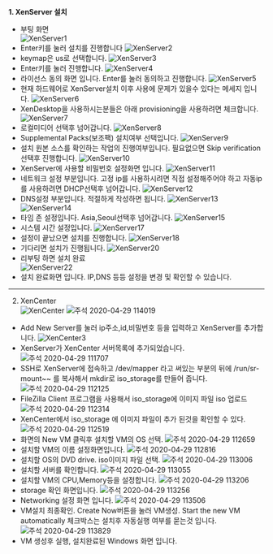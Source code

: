 **1. XenServer 설치** <br>
- 부팅 화면 <br>
![XenServer1](https://user-images.githubusercontent.com/63625609/80553884-5e045300-8a06-11ea-9865-e9abc4e53658.png)
- Enter키를 눌러 설치를 진행합니다
![XenServer2](https://user-images.githubusercontent.com/63625609/80553934-96a42c80-8a06-11ea-8701-e0cc274245cd.png)
- keymap은 us로 선택합니다.
![XenServer3](https://user-images.githubusercontent.com/63625609/80554017-cb17e880-8a06-11ea-84d6-5854fcee8be6.png)
- Enter키를 눌러 진행합니다.
![XenServer4](https://user-images.githubusercontent.com/63625609/80554064-ee429800-8a06-11ea-92d5-6a833480d9bc.png)
- 라이선스 동의 화면 입니다. Enter를 눌러 동의하고 진행합니다.
![XenServer5](https://user-images.githubusercontent.com/63625609/80554150-277b0800-8a07-11ea-82e0-6dbbb91511f6.png)
- 현재 하드웨어로 XenServer설치 이후 사용에 문제가 있을수 있다는 메세지 입니다.
![XenServer6](https://user-images.githubusercontent.com/63625609/80554223-68731c80-8a07-11ea-9f8e-d7c53b4b782f.png)
- XenDesktop을 사용하시는분들은 아래 provisioning을 사용하려면 체크합니다.
![XenServer7](https://user-images.githubusercontent.com/63625609/80554292-9d7f6f00-8a07-11ea-97b7-fcb5774adad1.png)
- 로컬미디어 선택후 넘어갑니다.
![XenServer8](https://user-images.githubusercontent.com/63625609/80554323-bee05b00-8a07-11ea-9530-bff1551b2683.png)
- Supplemental Packs(보조팩) 설치여부 선택입니다.
![XenServer9](https://user-images.githubusercontent.com/63625609/80554382-e800eb80-8a07-11ea-8be6-1c653016e4bb.png)
- 설치 원본 소스를 확인하는 작업의 진행여부입니다. 필요없으면 Skip verification 선택후 진행합니다.
![XenServer10](https://user-images.githubusercontent.com/63625609/80554427-154d9980-8a08-11ea-8681-e3821302972b.png)
- XenServer에 사용할 비밀번호 설정화면 입니다.
![XenServer11](https://user-images.githubusercontent.com/63625609/80554462-3910df80-8a08-11ea-9a67-c54cdf014840.png)
- 네트워크 설정 부분입니다. 고정 ip를 사용하시려면 직접 설정해주어야 하고 자동ip를 사용하려면 DHCP선택후 넘어갑니다.
![XenServer12](https://user-images.githubusercontent.com/63625609/80554515-6cec0500-8a08-11ea-96dd-769c2efab6a2.png)
- DNS설정 부분입니다. 적절하게 작성하면 됩니다.
![XenServer13](https://user-images.githubusercontent.com/63625609/80554561-8c832d80-8a08-11ea-958d-7567937704dd.png)
![XenServer14](https://user-images.githubusercontent.com/63625609/80554609-b3d9fa80-8a08-11ea-954b-7b4f77ad2e67.png)
- 타임 존 설정입니다. Asia,Seoul선택후 넘어갑니다.
![XenServer15](https://user-images.githubusercontent.com/63625609/80554652-d0763280-8a08-11ea-81b5-b3e79bd6bfde.png)
- 시스템 시간 설정입니다.
![XenServer17](https://user-images.githubusercontent.com/63625609/80554706-f7346900-8a08-11ea-82ba-d755455b9e14.png)
- 설정이 끝났으면 설치를 진행합니다.
![XenServer18](https://user-images.githubusercontent.com/63625609/80554744-13d0a100-8a09-11ea-80bc-21a25a7bfb77.png)
- 기다리면 설치가 진행됩니다.
![XenServer20](https://user-images.githubusercontent.com/63625609/80554775-28ad3480-8a09-11ea-9815-bd1d133b9db7.png)
- 리부팅 하면 설치 완료 <br>
![XenServer22](https://user-images.githubusercontent.com/63625609/80554818-4aa6b700-8a09-11ea-8a88-3f633154e748.png)
- 설치 완료화면 입니다. IP,DNS 등등 설정을 변경 및 확인할 수 있습니다.
------------
2. XenCenter <br>
![XenCenter](https://user-images.githubusercontent.com/63625609/80555030-f9e38e00-8a09-11ea-958b-10d676ae05c6.png)
![주석 2020-04-29 114019](https://user-images.githubusercontent.com/63625609/80556348-429d4600-8a0e-11ea-892f-d41a473b4f44.png)
- Add New Server를 눌러 ip주소,id,비밀번호 등을 입력하고 XenServer를 추가합니다.
![XenCenter3](https://user-images.githubusercontent.com/63625609/80555066-1da6d400-8a0a-11ea-82bd-b89049fe3150.png)
- XenServer가 XenCenter 서버목록에 추가되었습니다.
![주석 2020-04-29 111707](https://user-images.githubusercontent.com/63625609/80555366-0caa9280-8a0b-11ea-9801-52e835dabe0c.png)
- SSH로 XenServer에 접속하고 /dev/mapper 라고 써있는 부분의 뒤에 /run/sr-mount~~ 를 복사해서 mkdir로 iso_storage를 만들어 줍니다.
![주석 2020-04-29 112125](https://user-images.githubusercontent.com/63625609/80555570-99555080-8a0b-11ea-941a-a43145b1d903.png)
- FileZilla Client 프로그램을 사용해서 iso_storage에 이미지 파일 iso 업로드
![주석 2020-04-29 112314](https://user-images.githubusercontent.com/63625609/80555647-dd485580-8a0b-11ea-98a9-2c73d0a44ef5.png)
- XenCenter에서 iso_storage 에 이미지 파일이 추가 된것을 확인할 수 있다.
![주석 2020-04-29 112519](https://user-images.githubusercontent.com/63625609/80555750-239db480-8a0c-11ea-8e94-4c166370aea8.png)
- 화면의 New VM 클릭후 설치할 VM의 OS 선택.
![주석 2020-04-29 112659](https://user-images.githubusercontent.com/63625609/80555821-5e9fe800-8a0c-11ea-8eba-62486b1143f1.png)
- 설치할 VM의 이름 설정화면입니다.
![주석 2020-04-29 112816](https://user-images.githubusercontent.com/63625609/80555874-90b14a00-8a0c-11ea-8859-ca9ce223c825.png)
- 설치할 OS의 DVD drive. iso이미지 파일 선택.
![주석 2020-04-29 113006](https://user-images.githubusercontent.com/63625609/80555925-c9e9ba00-8a0c-11ea-8823-7cfca8d18816.png)
- 설치할 서버를 확인합니다.
![주석 2020-04-29 113055](https://user-images.githubusercontent.com/63625609/80555965-edad0000-8a0c-11ea-9ad5-481d46782ec7.png)
- 설치할 VM의 CPU,Memory등을 설정합니다.
![주석 2020-04-29 113206](https://user-images.githubusercontent.com/63625609/80556003-159c6380-8a0d-11ea-9095-a5b09a72ba16.png)
- storage 확인 화면입니다.
![주석 2020-04-29 113256](https://user-images.githubusercontent.com/63625609/80556089-614f0d00-8a0d-11ea-99a1-a79686e6877d.png)
- Networking 설정 화면 입니다.
![주석 2020-04-29 113506](https://user-images.githubusercontent.com/63625609/80556151-a410e500-8a0d-11ea-878a-859c2defb408.png)
- VM설치 최종확인. Create Now버튼을 눌러 VM생성. Start the new VM automatically 체크박스는 설치후 자동실행 여부를 묻는것 입니다.
![주석 2020-04-29 113829](https://user-images.githubusercontent.com/63625609/80556253-f9e58d00-8a0d-11ea-800a-d3b5251d8194.png)
- VM 생성후 실행, 설치완료된 Windows 화면 입니다.
